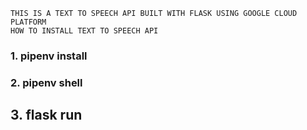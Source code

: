 ```
THIS IS A TEXT TO SPEECH API BUILT WITH FLASK USING GOOGLE CLOUD PLATFORM
HOW TO INSTALL TEXT TO SPEECH API 
```
### 1. pipenv install
### 2. pipenv shell
## 3. flask run